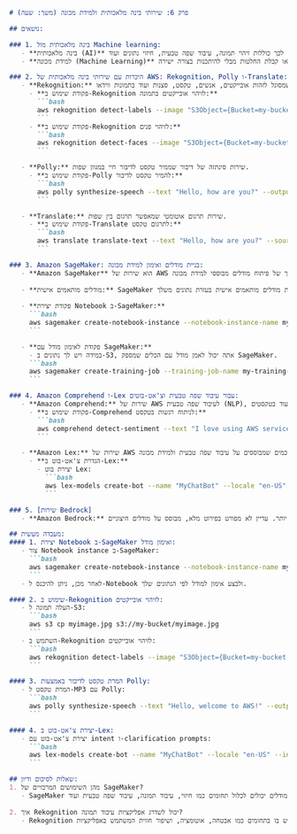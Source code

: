 ```markdown
# פרק 6: שירותי בינה מלאכותית ולמידת מכונה (משך: שעה)

## נושאים:

### 1. בינה מלאכותית מול Machine learning:
   - **בינה מלאכותית (AI)** היא תחום במדעי המחשב העוסקת ביצירת מערכות שמסוגלות לבצע משימות אשר בדרך כלל דורשות אינטליגנציה אנושית. דוגמאות לכך כוללות זיהוי תמונה, עיבוד שפה טבעית, חיזוי נתונים ועוד.
   - **למידת מכונה (Machine Learning)** היא תחום בתוך בינה מלאכותית שבו המערכות "לומדות" מתוך נתונים על ידי זיהוי דפוסים, ולומדות לבצע תחזיות או קבלת החלטות מבלי להיתכנות בצורה ישירה.

### 2. היכרות עם שירותי בינה מלאכותית של AWS: Rekognition, Polly ו-Translate:
   - **Rekognition:** שירות זיהוי תמונות ווידאו שמסוגל לזהות אובייקטים, אנשים, טקסט, סצנות ועוד בתמונות ווידאו.
     - **פקודת שימוש ב-Rekognition לזיהוי אובייקטים בתמונה:**
       ```bash
       aws rekognition detect-labels --image "S3Object={Bucket=my-bucket,Name=image.jpg}"
       ```
     - **פקודת שימוש ב-Rekognition לזיהוי פנים:**
       ```bash
       aws rekognition detect-faces --image "S3Object={Bucket=my-bucket,Name=image.jpg}"
       ```

   - **Polly:** שירות סינתזה של דיבור שממיר טקסט לדיבור חיי במגוון שפות.
     - **פקודת שימוש ב-Polly להמיר טקסט לדיבור:**
       ```bash
       aws polly synthesize-speech --text "Hello, how are you?" --output-format mp3 --voice-id Joanna output.mp3
       ```

   - **Translate:** שירות תרגום אוטומטי שמאפשר תרגום בין שפות.
     - **פקודת שימוש ב-Translate לתרגום טקסט:**
       ```bash
       aws translate translate-text --text "Hello, how are you?" --source-language-code "en" --target-language-code "es"
       ```

### 3. Amazon SageMaker: בניית מודלים ואימון למידת מכונה:
   - **Amazon SageMaker** הוא שירות של AWS שמספק כלים לבניית, אימון, ופריסה של מודלים של למידת מכונה בצורה פשוטה ויעילה. זהו שירות שנועד לפשט את התהליך של פיתוח מודלים מבוססי למידת מכונה.
   
   - **מודלים מותאמים אישית:** SageMaker מאפשר לך לעבוד עם מודלים מוכנים מראש או לבנות מודלים מותאמים אישית בעזרת נתונים משלך.
   
   - **פקודת יצירת Notebook ב-SageMaker:**
     ```bash
     aws sagemaker create-notebook-instance --notebook-instance-name my-notebook-instance --instance-type ml.t2.medium --role-arn arn:aws:iam::account-id:role/my-sagemaker-role
     ```

   - **פקודת לאימון מודל עם SageMaker:**
     - במידה ויש לך נתונים ב-S3, אתה יכול לאמן מודל עם הכלים שמספק SageMaker.
     ```bash
     aws sagemaker create-training-job --training-job-name my-training-job --algorithm-specification TrainingImage=algorithm-image,TrainingInputMode=File --input-data-config file://input-config.json --output-data-config file://output-config.json --resource-config file://resource-config.json
     ```

### 4. Amazon Comprehend ו-Lex עבור עיבוד שפה טבעית וצ'אט-בוטים:
   - **Amazon Comprehend:** שירות של AWS לעיבוד שפה טבעית (NLP), המאפשר לזהות נושאים, רגשות, ישויות ועוד בטקסטים.
     - **פקודת שימוש ב-Comprehend לניתוח רגשות בטקסט:**
       ```bash
       aws comprehend detect-sentiment --text "I love using AWS services!" --language-code "en"
       ```

   - **Amazon Lex:** שירות של AWS לבניית צ'אט-בוטים חכמים שמבוססים על עיבוד שפה טבעית ולמידת מכונה.
     - **הגדרת צ'אט-בוט ב-Lex:**
       - יצירת בוט Lex:
         ```bash
         aws lex-models create-bot --name "MyChatBot" --locale "en-US" --intents file://intents.json --clarification-prompts file://prompts.json
         ```

### 5. [שירות Bedrock]
   - **Amazon Bedrock:** שירות חדש שמספק כלים ואינטגרציות לפיתוח יישומים עם בינה מלאכותית בצורה פשוטה ונגישה יותר. עדיין לא מפורט בפירוט מלא, מבוסס על מודלים חיצוניים

## מעבדה מעשית:
#### 1. יצירת Notebook ב-SageMaker ואימון מודל:
   - צור Notebook instance ב-SageMaker:
     ```bash
     aws sagemaker create-notebook-instance --notebook-instance-name my-sagemaker-notebook --instance-type ml.t2.medium --role-arn arn:aws:iam::account-id:role/my-sagemaker-role
     ```
   - לאחר מכן, ניתן להיכנס ל-Notebook ולבצע אימון למודל לפי הנתונים שלך.

#### 2. שימוש ב-Rekognition לזיהוי אובייקטים:
   - העלה תמונה ל-S3:
     ```bash
     aws s3 cp myimage.jpg s3://my-bucket/myimage.jpg
     ```
   - השתמש ב-Rekognition לזיהוי אובייקטים:
     ```bash
     aws rekognition detect-labels --image "S3Object={Bucket=my-bucket,Name=myimage.jpg}"
     ```

#### 3. המרת טקסט לדיבור באמצעות Polly:
   - המרת טקסט ל-MP3 עם Polly:
     ```bash
     aws polly synthesize-speech --text "Hello, welcome to AWS!" --output-format mp3 --voice-id Joanna output.mp3
     ```

#### 4. יצירת צ'אט-בוט ב-Lex:
   - יצירת צ'אט-בוט עם intent ו-clarification prompts:
     ```bash
     aws lex-models create-bot --name "MyChatBot" --locale "en-US" --intents file://intents.json --clarification-prompts file://prompts.json
     ```

## שאלות לסיכום ודיון:
1. מהן השימושים המרכזיים של SageMaker?
   - SageMaker משמש לפיתוח, אימון ופריסה של מודלים של למידת מכונה בצורה גמישה ומאובטחת. המודלים יכולים לכלול תחומים כמו חיזוי, עיבוד תמונה, עיבוד שפה טבעית ועוד.
   
2. איך Rekognition יכול לשדרג אפליקציות עיבוד תמונה?
   - Rekognition יכול לזהות אובייקטים, פנים, טקסט, סצנות ועוד בתמונות ובווידאו, מה שמאפשר להשתמש בו בתחומים כמו אבטחה, אוטומציה, ושיפור חווית המשתמש באפליקציות.  
```